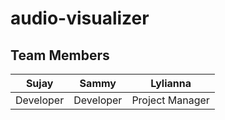 # audio-visualizer
## Team Members
| Sujay    | Sammy     | Lylianna       |
|:--------:| :-------: | :------------: |
| Developer| Developer | Project Manager|
